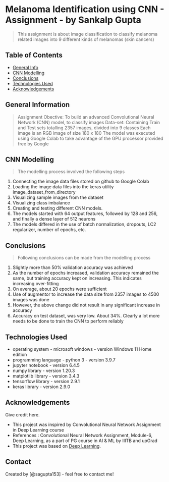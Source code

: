 # Melanoma Identification using CNN - Assignment - by Sankalp Gupta
> This assignment is about image classification to classify melanoma related images into 9 different kinds of melanomas (skin cancers)

## Table of Contents
* [General Info](#general-information)
* [CNN Modelling](#cnn-modelling)
* [Conclusions](#conclusions)
* [Technologies Used](#technologies-used)
* [Acknowledgements](#acknowledgements)

## General Information
> Assignment Obective: To build an advanced Convolutional Neural Network (CNN) model, to classify images
> Data-set: Containing Train and Test sets totalling 2357 images, divided into 9 classes
> Each image is an RGB image of size 180 x 180
> The model was executed using Google Colab to take advantage of the GPU processor provided free by Google

## CNN Modelling
> The modelling process involved the following steps
1. Connecting the image data files stored on github to Google Colab
2. Loading the image data files into the keras utility image_dataset_from_directory
3. Visualizing sample images from the dataset
4. Visualizing class imbalance
5. Creating and testing different CNN models.
6. The models started with 64 output features, followed by 128 and 256, and finally a dense layer of 512 neurons
7. The models differed in the use of batch normalization, dropouts, LC2 regularizer, number of epochs, etc.

## Conclusions
> Following conclusions can be made from the modelling process
 1. Slightly more than 50% validation accuracy was achieved
 2. As the number of epochs increased, validation accuracy remained the same, but training accuracy kept on increasing. This indicates increasing over-fitting
 3. On average, about 20 epochs were sufficient
 4. Use of augmentor to increase the data size from 2357 images to 4500 images was done
 5. However, the above change did not result in any significant increase in accuracy
 6. Accuracy on test dataset, was very low. About 34%. Clearly a lot more needs to be done to train the CNN to perform reliably

## Technologies Used
- operating system - microsoft windows - version Windows 11 Home edition
- programming language - python 3 - version 3.9.7 
- jupyter notebook - version 6.4.5
- numpy library - version 1.20.3
- matplotlib library - version 3.4.3
- tensorflow library - version 2.9.1
- keras library - version 2.9.0

<!-- As the libraries versions keep on changing, it is recommended to mention the version of library used in this project -->

## Acknowledgements
Give credit here.
- This project was inspired by Convolutional Neural Network Assignment in Deep Learning course
- References : Convolutional Neural Network Assignment, Module-6, Deep Learning, as a part of PG course in AI & ML by IIITB and upGrad
- This project was based on [Deep Learning](https://learn.upgrad.com/course/1994/segment/13375/109590/331557/1723023).


## Contact
Created by [@sagupta153] - feel free to contact me!